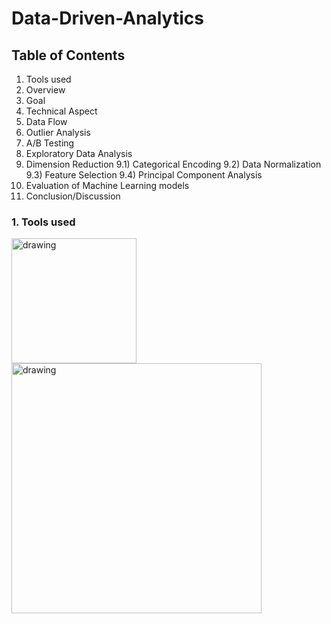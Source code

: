 # Data-Driven-Analytics

## Table of Contents
1) Tools used
2) Overview
3) Goal
4) Technical Aspect
5) Data Flow
6) Outlier Analysis
7) A/B Testing
8) Exploratory Data Analysis
9) Dimension Reduction
  9.1) Categorical Encoding
  9.2) Data Normalization
  9.3) Feature Selection
  9.4) Principal Component Analysis
10) Evaluation of Machine Learning models
11) Conclusion/Discussion

### 1. Tools used
<img src="https://github.com/hamzahasan13/Airline-Passenger-Dissatisfaction-Analysis/blob/main/Images/Python-logo.png" alt="drawing" width="200"/>
<img src="https://github.com/hamzahasan13/Airline-Passenger-Dissatisfaction-Analysis/blob/main/Images/jupyter_nb.png" alt="drawing" width="400"/>

